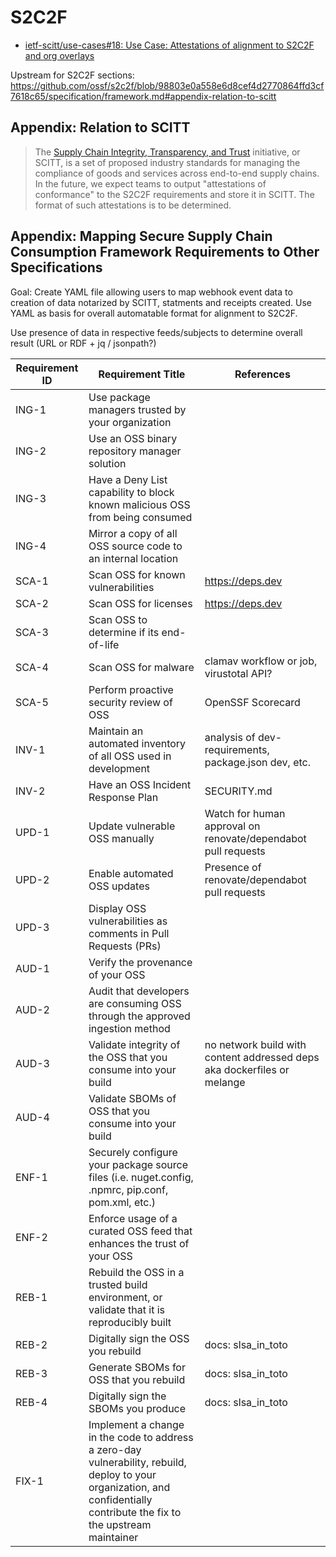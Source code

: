 # S2C2F

- [ietf-scitt/use-cases#18: Use Case: Attestations of alignment to S2C2F and org overlays](https://github.com/ietf-scitt/use-cases/pull/18)

Upstream for S2C2F sections: https://github.com/ossf/s2c2f/blob/98803e0a558e6d8cef4d2770864ffd3cf7618c65/specification/framework.md#appendix-relation-to-scitt

## Appendix: Relation to SCITT

> The [Supply Chain Integrity, Transparency, and Trust](https://github.com/ietf-scitt) initiative, or SCITT, is a set of proposed industry standards for managing the compliance of goods and services across end-to-end supply chains. In the future, we expect teams to output "attestations of conformance" to the S2C2F requirements and store it in SCITT. The format of such attestations is to be determined.

## Appendix: Mapping Secure Supply Chain Consumption Framework Requirements to Other Specifications

Goal: Create YAML file allowing users to map webhook event data to creation of data notarized by SCITT, statments and receipts created. Use YAML as basis for overall automatable format for alignment to S2C2F.

Use presence of data in respective feeds/subjects to determine overall result (URL or RDF + jq / jsonpath?)

| **Requirement ID** | **Requirement Title** | **References** |
| --- | --- | --- |
| ING-1 | Use package managers trusted by your organization | |
| ING-2 | Use an OSS binary repository manager solution | |
| ING-3 | Have a Deny List capability to block known malicious OSS from being consumed | |
| ING-4 | Mirror a copy of all OSS source code to an internal location | |
| SCA-1 | Scan OSS for known vulnerabilities | https://deps.dev |
| SCA-2 | Scan OSS for licenses | https://deps.dev |
| SCA-3 | Scan OSS to determine if its end-of-life | |
| SCA-4 | Scan OSS for malware | clamav workflow or job, virustotal API? |
| SCA-5 | Perform proactive security review of OSS | OpenSSF Scorecard |
| INV-1 | Maintain an automated inventory of all OSS used in development | analysis of dev-requirements, package.json dev, etc. |
| INV-2 | Have an OSS Incident Response Plan | SECURITY.md |
| UPD-1 | Update vulnerable OSS manually | Watch for human approval on renovate/dependabot pull requests |
| UPD-2 | Enable automated OSS updates | Presence of renovate/dependabot pull requests |
| UPD-3 | Display OSS vulnerabilities as comments in Pull Requests (PRs) | |
| AUD-1 | Verify the provenance of your OSS |  |
| AUD-2 | Audit that developers are consuming OSS through the approved ingestion method | |
| AUD-3 | Validate integrity of the OSS that you consume into your build | no network build with content addressed deps aka dockerfiles or melange |
| AUD-4 | Validate SBOMs of OSS that you consume into your build | |
| ENF-1 | Securely configure your package source files (i.e. nuget.config, .npmrc, pip.conf, pom.xml, etc.) | |
| ENF-2 | Enforce usage of a curated OSS feed that enhances the trust of your OSS | |
| REB-1 | Rebuild the OSS in a trusted build environment, or validate that it is reproducibly built | |
| REB-2 | Digitally sign the OSS you rebuild | docs: slsa_in_toto |
| REB-3 | Generate SBOMs for OSS that you rebuild | docs: slsa_in_toto |
| REB-4 | Digitally sign the SBOMs you produce | docs: slsa_in_toto |
| FIX-1 | Implement a change in the code to address a zero-day vulnerability, rebuild, deploy to your organization, and confidentially contribute the fix to the upstream maintainer | |
